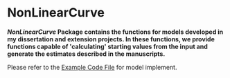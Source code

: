 # NonLinearCurve

***NonLinearCurve* Package contains the functions for models developed in my dissertation and extension projects.  In these functions, we provide functions capable of 'calculating' starting values from the input and generate the estimates described in the manuscripts.**

Please refer to the [Example Code File](https://github.com/Veronica0206/NonLinearCurve/blob/main/Generated%20Data%20Test.R) for model implement. 
